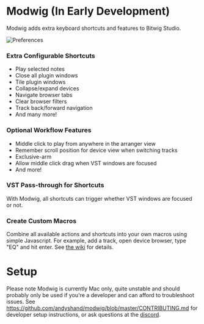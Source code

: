 # Modwig (In Early Development)

Modwig adds extra keyboard shortcuts and features to Bitwig Studio. 

![Preferences](https://github.com/andyshand/modwig/raw/master/github/screenshots/screenshot.png)

### Extra Configurable Shortcuts

- Play selected notes
- Close all plugin windows
- Tile plugin windows
- Collapse/expand devices
- Navigate browser tabs
- Clear browser filters
- Track back/forward navigation
- And many more!

### Optional Workflow Features

- Middle click to play from anywhere in the arranger view
- Remember scroll position for device view when switching tracks
- Exclusive-arm
- Allow middle click drag when VST windows are focused
- And more!

### VST Pass-through for Shortcuts

With Modwig, all shortcuts can trigger whether VST windows are focused or not.

### Create Custom Macros

Combine all available actions and shortcuts into your own macros using simple Javascript. For example, add a track, open device browser, type "EQ" and hit enter. See [the wiki](https://github.com/andyshand/modwig/wiki/Creating-a-Custom-Mod#running-other-actions-macros) for details.

# Setup

Please note Modwig is currently Mac only, quite unstable and should probably only be used if you're a developer and can afford to troubleshoot issues. See https://github.com/andyshand/modwig/blob/master/CONTRIBUTING.md for developer setup instructions, or ask questions at the [discord](https://discord.com/invite/6Wetp3ZsKv).

